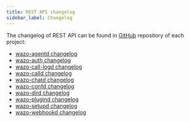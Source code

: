 ```yaml
---
title: REST API changelog
sidebar_label: Changelog
---
```


The changelog of REST API can be found in [GitHub](https://github.com/wazo-platform) repository of
each project:

- [wazo-agentd changelog](https://github.com/wazo-platform/wazo-agentd/blob/master/CHANGELOG.md)
- [wazo-auth changelog](https://github.com/wazo-platform/wazo-auth/blob/master/CHANGELOG.md)
- [wazo-call-logd changelog](https://github.com/wazo-platform/wazo-call-logd/blob/master/CHANGELOG.md)
- [wazo-calld changelog](https://github.com/wazo-platform/wazo-calld/blob/master/CHANGELOG.md)
- [wazo-chatd changelog](https://github.com/wazo-platform/wazo-chatd/blob/master/CHANGELOG.md)
- [wazo-confd changelog](https://github.com/wazo-platform/wazo-confd/blob/master/CHANGELOG.md)
- [wazo-dird changelog](https://github.com/wazo-platform/wazo-dird/blob/master/CHANGELOG.md)
- [wazo-plugind changelog](https://github.com/wazo-platform/wazo-plugind/blob/master/CHANGELOG.md)
- [wazo-setupd changelog](https://github.com/wazo-platform/wazo-setupd/blob/master/CHANGELOG.md)
- [wazo-webhookd changelog](https://github.com/wazo-platform/wazo-webhookd/blob/master/CHANGELOG.md)
